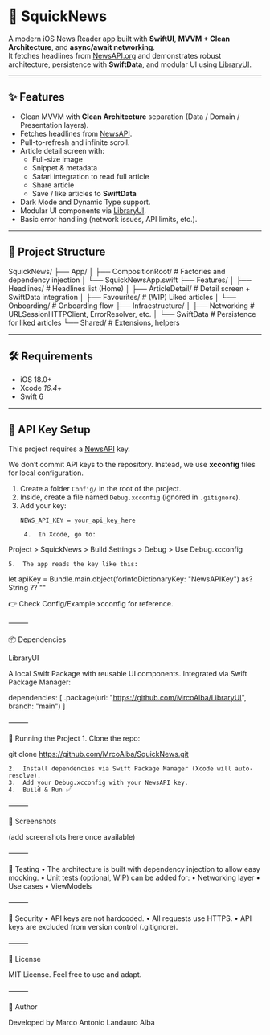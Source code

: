 # 📰 SquickNews

A modern iOS News Reader app built with **SwiftUI**, **MVVM + Clean Architecture**, and **async/await networking**.  
It fetches headlines from [NewsAPI.org](https://newsapi.org) and demonstrates robust architecture, persistence with **SwiftData**, and modular UI using [LibraryUI](https://github.com/MrcoAlba/LibraryUI).

---

## ✨ Features
- Clean MVVM with **Clean Architecture** separation (Data / Domain / Presentation layers).
- Fetches headlines from [NewsAPI](https://newsapi.org).
- Pull-to-refresh and infinite scroll.
- Article detail screen with:
  - Full-size image
  - Snippet & metadata
  - Safari integration to read full article
  - Share article
  - Save / like articles to **SwiftData**
- Dark Mode and Dynamic Type support.
- Modular UI components via [LibraryUI](https://github.com/MrcoAlba/LibraryUI).
- Basic error handling (network issues, API limits, etc.).

---

## 📂 Project Structure

SquickNews/
├── App/
│   ├── CompositionRoot/     # Factories and dependency injection
│   └── SquickNewsApp.swift
├── Features/
│   ├── Headlines/           # Headlines list (Home)
│   ├── ArticleDetail/       # Detail screen + SwiftData integration
│   ├── Favourites/          # (WIP) Liked articles
│   └── Onboarding/          # Onboarding flow
├── Infraestructure/
│   ├── Networking           # URLSessionHTTPClient, ErrorResolver, etc.
│   └── SwiftData            # Persistence for liked articles
└── Shared/                  # Extensions, helpers

---

## 🛠 Requirements
- iOS 18.0+
- Xcode *16.4*+
- Swift 6

---

## 🔑 API Key Setup

This project requires a [NewsAPI](https://newsapi.org) key.

We don’t commit API keys to the repository. Instead, we use **xcconfig** files for local configuration.

1. Create a folder `Config/` in the root of the project.
2. Inside, create a file named `Debug.xcconfig` (ignored in `.gitignore`).
3. Add your key:
   ```xcconfig
   NEWS_API_KEY = your_api_key_here

	4.	In Xcode, go to:

Project > SquickNews > Build Settings > Debug > Use Debug.xcconfig


	5.	The app reads the key like this:

let apiKey = Bundle.main.object(forInfoDictionaryKey: "NewsAPIKey") as? String ?? ""



👉 Check Config/Example.xcconfig for reference.

⸻

📦 Dependencies

LibraryUI

A local Swift Package with reusable UI components.
Integrated via Swift Package Manager:

dependencies: [
    .package(url: "https://github.com/MrcoAlba/LibraryUI", branch: "main")
]


⸻

🚀 Running the Project
	1.	Clone the repo:

git clone https://github.com/MrcoAlba/SquickNews.git


	2.	Install dependencies via Swift Package Manager (Xcode will auto-resolve).
	3.	Add your Debug.xcconfig with your NewsAPI key.
	4.	Build & Run ✅

⸻

📱 Screenshots

(add screenshots here once available)

⸻

🧪 Testing
	•	The architecture is built with dependency injection to allow easy mocking.
	•	Unit tests (optional, WIP) can be added for:
	•	Networking layer
	•	Use cases
	•	ViewModels

⸻

🔐 Security
	•	API keys are not hardcoded.
	•	All requests use HTTPS.
	•	API keys are excluded from version control (.gitignore).

⸻

📖 License

MIT License.
Feel free to use and adapt.

⸻

👤 Author

Developed by Marco Antonio Landauro Alba
